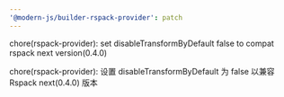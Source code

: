 ```yaml
---
'@modern-js/builder-rspack-provider': patch
---
```


chore(rspack-provider): set disableTransformByDefault false to compat rspack next version(0.4.0)

chore(rspack-provider): 设置 disableTransformByDefault 为 false 以兼容 Rspack next(0.4.0) 版本
